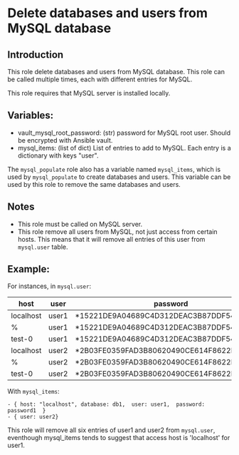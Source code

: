 # Delete databases and users from MySQL database


## Introduction

This role delete databases and users from MySQL database. This role can be called multiple times, each with different entries for MySQL.

This role requires that MySQL server is installed locally.


## Variables:

  - vault_mysql_root_password: (str) password for MySQL root user. Should be encrypted with Ansible vault.
  - mysql_items: (list of dict) List of entries to add to MySQL. Each entry is a dictionary with keys "user".

  The `mysql_populate` role also has a variable named `mysql_items`, which is used by `mysql_populate` to create databases and users. This variable can be used by this role to remove the same databases and users.


## Notes

  - This role must be called on MySQL server.
  - This role remove all users from MySQL, not just access from certain hosts. This means that it will remove all entries of this user from `mysql.user` table.


## Example:

For instances, in `mysql.user`:

| host                | user     | password                                  |
|---------------------|----------|-------------------------------------------|
| localhost           | user1    | *15221DE9A04689C4D312DEAC3B87DDF542AF439E |
| %                   | user1    | *15221DE9A04689C4D312DEAC3B87DDF542AF439E |
| test-0              | user1    | *15221DE9A04689C4D312DEAC3B87DDF542AF439E |
| localhost           | user2    | *2B03FE0359FAD3B80620490CE614F8622E0828CD |
| %                   | user2    | *2B03FE0359FAD3B80620490CE614F8622E0828CD |
| test-0              | user2    | *2B03FE0359FAD3B80620490CE614F8622E0828CD |

With `mysql_items`:

    - { host: "localhost", database: db1,  user: user1,  password: password1  }
    - { user: user2}

This role will remove all six entries of user1 and user2 from `mysql.user`, eventhough mysql_items tends to suggest that access host is 'localhost' for user1.
